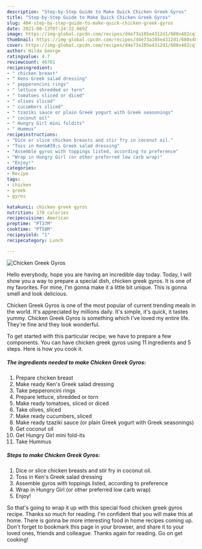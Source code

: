 ```yaml
---
description: "Step-by-Step Guide to Make Quick Chicken Greek Gyros"
title: "Step-by-Step Guide to Make Quick Chicken Greek Gyros"
slug: 404-step-by-step-guide-to-make-quick-chicken-greek-gyros
date: 2021-08-13T07:24:22.089Z
image: https://img-global.cpcdn.com/recipes/d4e73a105e4312d1/680x482cq70/chicken-greek-gyros-recipe-main-photo.jpg
thumbnail: https://img-global.cpcdn.com/recipes/d4e73a105e4312d1/680x482cq70/chicken-greek-gyros-recipe-main-photo.jpg
cover: https://img-global.cpcdn.com/recipes/d4e73a105e4312d1/680x482cq70/chicken-greek-gyros-recipe-main-photo.jpg
author: Hilda George
ratingvalue: 4.7
reviewcount: 46701
recipeingredient:
- " chicken breast"
- " Kens Greek salad dressing"
- " pepperoncini rings"
- " lettuce shredded or torn"
- " tomatoes sliced or diced"
- " olives sliced"
- " cucumbers sliced"
- " tzaziki sauce or plain Greek yogurt with Greek seasonings"
- " coconut oil"
- " Hungry Girl mini foldits"
- " Hummus"
recipeinstructions:
- "Dice or slice chicken breasts and stir fry in coconut oil."
- "Toss in Ken&#39;s Greek salad dressing"
- "Assemble gyros with toppings listed, according to preference"
- "Wrap in Hungry Girl (or other preferred low carb wrap)"
- "Enjoy!"
categories:
- Recipe
tags:
- chicken
- greek
- gyros

katakunci: chicken greek gyros 
nutrition: 170 calories
recipecuisine: American
preptime: "PT37M"
cooktime: "PT58M"
recipeyield: "1"
recipecategory: Lunch

---
```



![Chicken Greek Gyros](https://img-global.cpcdn.com/recipes/d4e73a105e4312d1/680x482cq70/chicken-greek-gyros-recipe-main-photo.jpg)

Hello everybody, hope you are having an incredible day today. Today, I will show you a way to prepare a special dish, chicken greek gyros. It is one of my favorites. For mine, I'm gonna make it a little bit unique. This is gonna smell and look delicious.



Chicken Greek Gyros is one of the most popular of current trending meals in the world. It's appreciated by millions daily. It's simple, it's quick, it tastes yummy. Chicken Greek Gyros is something which I've loved my entire life. They're fine and they look wonderful.


To get started with this particular recipe, we have to prepare a few components. You can have chicken greek gyros using 11 ingredients and 5 steps. Here is how you cook it.

<!--inarticleads1-->

##### The ingredients needed to make Chicken Greek Gyros:

1. Prepare  chicken breast
1. Make ready  Ken&#39;s Greek salad dressing
1. Take  pepperoncini rings
1. Prepare  lettuce, shredded or torn
1. Make ready  tomatoes, sliced or diced
1. Take  olives, sliced
1. Make ready  cucumbers, sliced
1. Make ready  tzaziki sauce (or plain Greek yogurt with Greek seasonings)
1. Get  coconut oil
1. Get  Hungry Girl mini fold-its
1. Take  Hummus




<!--inarticleads2-->

##### Steps to make Chicken Greek Gyros:

1. Dice or slice chicken breasts and stir fry in coconut oil.
1. Toss in Ken&#39;s Greek salad dressing
1. Assemble gyros with toppings listed, according to preference
1. Wrap in Hungry Girl (or other preferred low carb wrap)
1. Enjoy!




So that's going to wrap it up with this special food chicken greek gyros recipe. Thanks so much for reading. I'm confident that you will make this at home. There is gonna be more interesting food in home recipes coming up. Don't forget to bookmark this page in your browser, and share it to your loved ones, friends and colleague. Thanks again for reading. Go on get cooking!
